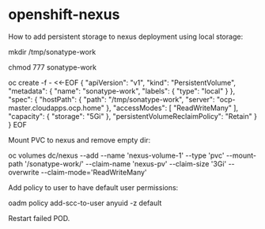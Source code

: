 # openshift-nexus

How to add persistent storage to nexus deployment using local storage:

mkdir /tmp/sonatype-work

chmod 777 sonatype-work

oc create -f - <<-EOF
{
    "apiVersion": "v1",
    "kind": "PersistentVolume",
    "metadata": {
        "name": "sonatype-work",
        "labels": {
           "type": "local"
        }
    },
    "spec": {
        "hostPath": {
            "path": "/tmp/sonatype-work",
            "server": "ocp-master.cloudapps.ocp.home"
        },
        "accessModes": [
            "ReadWriteMany"
        ],
        "capacity": {
            "storage": "5Gi"
        },
        "persistentVolumeReclaimPolicy": "Retain"
    }
}
EOF


Mount PVC to nexus and remove empty dir:

oc volumes dc/nexus --add --name 'nexus-volume-1' --type 'pvc' --mount-path '/sonatype-work/' --claim-name 'nexus-pv' --claim-size '3Gi' --overwrite --claim-mode='ReadWriteMany'

Add policy to user to have default user permissions:

oadm policy add-scc-to-user anyuid -z default


Restart failed POD.
